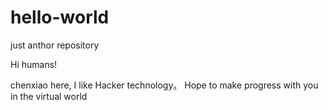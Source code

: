 # hello-world
just anthor repository


Hi humans!

chenxiao here, I like Hacker technology。
Hope to make progress with you in the virtual world
